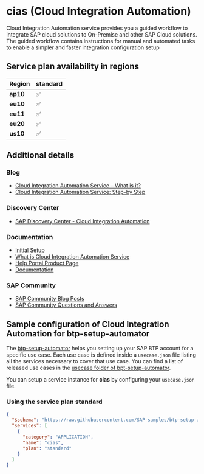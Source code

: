 # cias (Cloud Integration Automation)

Cloud Integration Automation service provides you a guided workflow to integrate SAP cloud solutions to On-Premise and other SAP Cloud solutions. The guided workflow contains instructions for manual and automated tasks to enable a simpler and faster integration configuration setup

## Service plan availability in regions

| Region | standard |
|--------|----------|
|  **ap10** | ✅ |
|  **eu10** | ✅ |
|  **eu11** | ✅ |
|  **eu20** | ✅ |
|  **us10** | ✅ |

## Additional details
### Blog

- [Cloud Integration Automation Service – What is it?](https://blogs.sap.com/2018/05/28/cloud-integration-automation-service-what-is-it/)
- [Cloud Integration Automation Service: Step-by Step](https://blogs.sap.com/2018/06/08/cloud-integration-automation-service-step-by-step/)

### Discovery Center

- [SAP Discovery Center - Cloud Integration Automation](https://discovery-center.cloud.sap/serviceCatalog/cloud-integration-automation)

### Documentation

- [Initial Setup](https://launchpad.support.sap.com/#/notes/2608492)
- [What is Cloud Integration Automation Service](https://help.sap.com/viewer/edfa11059aca499892c08168fd68d97d/Latest/en-US/35fbf2ab8a844217b3486f85a2bd9ab2.html)
- [Help Portal Product Page](https://help.sap.com/viewer/product/Cloud%20Integration%20Automation%20Service/Latest/en-US)
- [Documentation](https://help.sap.com/viewer/product/Cloud%2520Integration%2520Automation%2520Service/Latest/en-US)

### SAP Community

- [SAP Community Blog Posts](https://community.sap.com/search/?ct=blog&q=Cloud%20Integration%20Automation)
- [SAP Community Questions and Answers](https://community.sap.com/search/?ct=qa&q=Cloud%20Integration%20Automation)

## Sample configuration of **Cloud Integration Automation** for btp-setup-automator

The [btp-setup-automator](https://github.com/SAP-samples/btp-setup-automator) helps you setting up your SAP BTP account for a specific use case. Each use case is defined inside a `usecase.json` file listing all the services necessary to cover that use case. You can find a list of released use cases in the [usecase folder of bpt-setup-automator](https://github.com/SAP-samples/btp-setup-automator/tree/main/usecases).

You can setup a service instance for **cias** by configuring your `usecase.json` file.

### Using the service plan **standard**

```json
{
  "$schema": "https://raw.githubusercontent.com/SAP-samples/btp-setup-automator/main/libs/btpsa-usecase.json",
  "services": [
    {
      "category": "APPLICATION",
      "name": "cias",
      "plan": "standard"
    }
  ]
}
```
